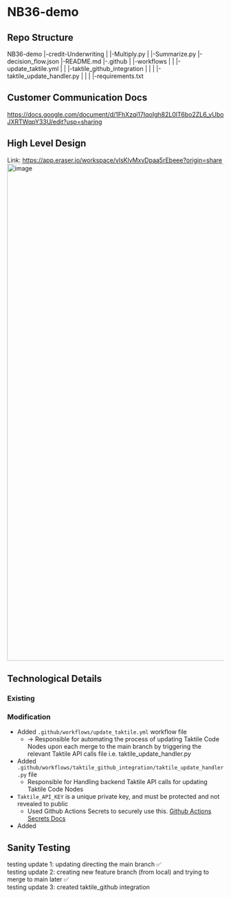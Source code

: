 # NB36-demo

## Repo Structure

NB36-demo
 |-credit-Underwriting
 | |-Multiply.py
 | |-Summarize.py
 |-decision_flow.json
 |-README.md
 |-.github
 | |-workflows
 | | |-update_taktile.yml
 | | |-taktile_github_integration
 | | | |-taktile_update_handler.py
 | | | |-requirements.txt

## Customer Communication Docs
https://docs.google.com/document/d/1FhXzqi17IqoIgh82L0lT6bo2ZL6_vUboJXRTWqpY33U/edit?usp=sharing

## High Level Design
Link: https://app.eraser.io/workspace/vlsKlvMxvDpaa5rEbeee?origin=share
<img width="1152" alt="image" src="https://github.com/user-attachments/assets/986dcdd1-c569-40c8-8b29-a61c289df5b8">



## Technological Details

### Existing

### Modification
- Added `.github/workflows/update_taktile.yml` workflow file
   - -> Responsible for automating the process of updating Taktile Code Nodes upon each merge to the main branch by triggering the relevant Taktile API calls file i.e. taktile_update_handler.py
- Added `.github/workflows/taktile_github_integration/taktile_update_handler.py` file
   - Responsible for Handling backend Taktile API calls for updating Taktile Code Nodes
- `Taktile_API_KEY` is a unique private key, and must be protected and not revealed to public
   - Used Github Actions Secrets to securely use this. [Github Actions Secrets Docs](https://docs.github.com/en/actions/security-for-github-actions/security-guides/using-secrets-in-github-actions)
- Added 

 


## Sanity Testing
testing update 1: updating directing the main branch ✅ \
testing update 2: creating new feature branch (from local) and trying to merge to main later ✅ \
testing update 3: created taktile_github integration 


